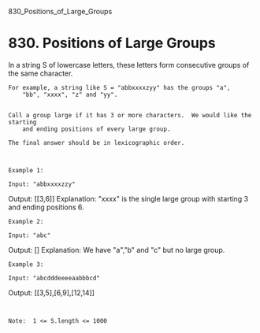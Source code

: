830_Positions_of_Large_Groups
# 830. Positions of Large Groups

In a string S of lowercase letters, these letters form consecutive
        groups of the same character.

    For example, a string like S = "abbxxxxzyy" has the groups "a",
        "bb", "xxxx", "z" and "yy".
    

    Call a group large if it has 3 or more characters.  We would like the starting
        and ending positions of every large group.

    The final answer should be in lexicographic order.

     

    Example 1:

    Input: "abbxxxxzzy"
Output: [[3,6]]
Explanation: "xxxx" is the single large group with starting  3 and ending positions 6.

    Example 2:

    Input: "abc"
Output: []
Explanation: We have "a","b" and "c" but no large group.

    Example 3:

    Input: "abcdddeeeeaabbbcd"
Output: [[3,5],[6,9],[12,14]]

     

    Note:  1 <= S.length <= 1000